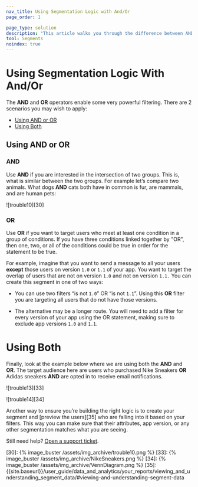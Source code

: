 ```yaml
---
nav_title: Using Segmentation Logic with And/Or
page_order: 1

page_type: solution
description: "This article walks you through the difference between AND and OR operators, and how you can use them to build powerful segments."
tool: Segments
noindex: true
---
```


# Using Segmentation Logic With And/Or

The **AND** and **OR** operators enable some very powerful filtering. There are 2 scenarios you may wish to apply:
* [Using AND or OR](#using-and-or-or)
* [Using Both](#using-both)

## Using AND or OR

### AND

Use **AND** if you are interested in the intersection of two groups. This is, what is similar between the two groups. For example let’s compare two animals. What dogs **AND** cats both have in common is fur, are mammals, and are human pets:

![trouble10][30]

### OR

Use **OR** if you want to target users who meet at least one condition in a group of conditions. If you have three conditions linked together by "OR", then one, two, or all of the conditions could be true in order for the statement to be true.

For example, imagine that you want to send a message to all your users __except__ those users on version `1.0` or `1.1` of your app. You want to target the overlap of users that are not on version `1.0` and not on version `1.1.` You can create this segment in one of two ways:

    
* You can use two filters “is not `1.0`” OR “is not `1.1`”. Using this **OR** filter you are targeting all users that do not have those versions.
	
* The alternative may be a longer route. You will need to add a filter for every version of your app using the OR statement, making sure to exclude app versions `1.0` and `1.1`.


# Using Both

Finally, look at the example below where we are using both the **AND** and **OR**. The target audience here are users who purchased Nike Sneakers **OR** Adidas sneakers **AND** are opted in to receive email notifications.

![trouble13][33]

![trouble14][34]

Another way to ensure you’re building the right logic is to create your segment and [preview the users][35] who are falling into it based on your filters. This way you can make sure that their attributes, app version, or any other segmentation matches what you are seeing.

Still need help? [Open a support ticket]({{site.baseurl}}/support_contact/).

[30]: {% image_buster /assets/img_archive/trouble10.png %}
[33]: {% image_buster /assets/img_archive/NikeSneakers.png %}
[34]: {% image_buster /assets/img_archive/VennDiagram.png %}
[35]: {{site.baseurl}}/user_guide/data_and_analytics/your_reports/viewing_and_understanding_segment_data/#viewing-and-understanding-segment-data
